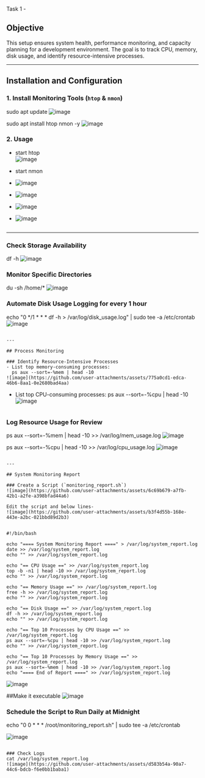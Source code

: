 Task 1 -

## Objective
This setup ensures system health, performance monitoring, and capacity planning for a development environment. The goal is to track CPU, memory, disk usage, and identify resource-intensive processes.

---

## Installation and Configuration

### 1. Install Monitoring Tools (`htop` & `nmon`)

sudo apt update
![image](https://github.com/user-attachments/assets/be93de03-9ffe-44cb-b748-13d5eea2e84e)

sudo apt install htop nmon -y
![image](https://github.com/user-attachments/assets/7e610c0d-9c52-49c6-ac09-55a45102c70e)


### 2. Usage
- start htop  
  ![image](https://github.com/user-attachments/assets/43be298c-a0ec-4f8f-8ce6-ffecfec8b2bd)

- start nmon
- ![image](https://github.com/user-attachments/assets/7c474fb2-6cc7-4b88-bc08-93372930bbe2)
- ![image](https://github.com/user-attachments/assets/95e76199-9be3-4928-a9d4-eef3d711db99)
- ![image](https://github.com/user-attachments/assets/c3257b95-969a-4402-900d-57a006a49518)
- ![image](https://github.com/user-attachments/assets/ea79b0b1-23d7-420f-880a-fca5753afa40)



  ```

---
### Check Storage Availability
df -h
![image](https://github.com/user-attachments/assets/bbf00ad4-19dc-477a-b478-363273a32dd0)


### Monitor Specific Directories
du -sh /home/*
![image](https://github.com/user-attachments/assets/671c7b08-6fce-4884-b095-7ab191303676)


### Automate Disk Usage Logging for every 1 hour

echo "0 */1 * * * df -h > /var/log/disk_usage.log" | sudo tee -a /etc/crontab
![image](https://github.com/user-attachments/assets/85129106-daa3-4ed6-8a4a-c275317b4c75)

```

---

## Process Monitoring

### Identify Resource-Intensive Processes
- List top memory-consuming processes:
  ps aux --sort=-%mem | head -10
![image](https://github.com/user-attachments/assets/775a0cd1-edca-46b6-8aa1-0e2680bad4aa)

  ```
- List top CPU-consuming processes:
  ps aux --sort=-%cpu | head -10
  ![image](https://github.com/user-attachments/assets/3a7cc45a-b15b-4066-9482-66f3bc20cb3a)

  ```

### Log Resource Usage for Review

ps aux --sort=-%mem | head -10 >> /var/log/mem_usage.log
![image](https://github.com/user-attachments/assets/509a2d6f-b496-4b13-b913-7fd738ae3701)

ps aux --sort=-%cpu | head -10 >> /var/log/cpu_usage.log
![image](https://github.com/user-attachments/assets/e7d90761-786e-4554-8a26-c5b277ccebf0)


```

---

## System Monitoring Report

### Create a Script (`monitoring_report.sh`)
![image](https://github.com/user-attachments/assets/6c69b679-a7fb-42b1-a2fe-a398bfad44a6)

Edit the script and below lines-
![image](https://github.com/user-attachments/assets/b3f4d55b-168e-443e-a2bc-021bbd89d2b3)


#!/bin/bash

echo "==== System Monitoring Report ====" > /var/log/system_report.log
date >> /var/log/system_report.log
echo "" >> /var/log/system_report.log

echo "== CPU Usage ==" >> /var/log/system_report.log
top -b -n1 | head -10 >> /var/log/system_report.log
echo "" >> /var/log/system_report.log

echo "== Memory Usage ==" >> /var/log/system_report.log
free -h >> /var/log/system_report.log
echo "" >> /var/log/system_report.log

echo "== Disk Usage ==" >> /var/log/system_report.log
df -h >> /var/log/system_report.log
echo "" >> /var/log/system_report.log

echo "== Top 10 Processes by CPU Usage ==" >> /var/log/system_report.log
ps aux --sort=-%cpu | head -10 >> /var/log/system_report.log
echo "" >> /var/log/system_report.log

echo "== Top 10 Processes by Memory Usage ==" >> /var/log/system_report.log
ps aux --sort=-%mem | head -10 >> /var/log/system_report.log
echo "==== End of Report ====" >> /var/log/system_report.log
```
![image](https://github.com/user-attachments/assets/4af8c413-90e3-4d75-a271-a26bf88a3d28)

##Make it executable 
![image](https://github.com/user-attachments/assets/6f419c15-cdb4-4965-b429-670befb0a54d)


### Schedule the Script to Run Daily at Midnight
echo "0 0 * * * /root/monitoring_report.sh" | sudo tee -a /etc/crontab

![image](https://github.com/user-attachments/assets/5c92b445-c7c2-4e18-9d5d-7702028dd082)

```

### Check Logs
cat /var/log/system_report.log
![image](https://github.com/user-attachments/assets/d583b54a-90a7-44c6-bdcb-f6e0bb1baba1)

```


